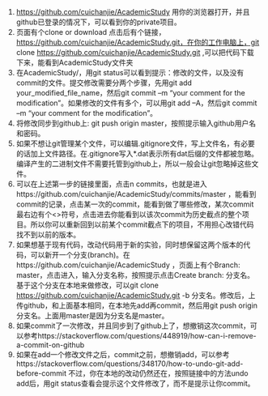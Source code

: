
1.	https://github.com/cuichanjie/AcademicStudy  用你的浏览器打开，并且github已登录的情况下，可以看到你的private项目。
2.	页面有个clone or download 点击后有个链接，https://github.com/cuichanjie/AcademicStudy.git，在你的工作电脑上，git clone https://github.com/cuichanjie/AcademicStudy.git ,可以把代码下载下来，能看到AcademicStudy文件夹
3.	在AcademicStudy/，用git status可以看到提示：修改的文件，以及没有commit的文件。提交修改需要分两个步骤，先用git add your_modified_file_name，然后git commit –m “your comment for the modification”。如果修改的文件有多个，可以用git add –A，然后git commit –m “your comment for the modification”。
4.	将修改同步到github上: git push origin master，按照提示输入github用户名和密码。
5.	如果不想让git管理某个文件，可以编辑.gitignore文件，写上文件名，有必要的话加上文件路径。在.gitignore写入*.dat表示所有dat后缀的文件都被忽略。编译产生的二进制文件不需要托管到github上，所以一般会让git忽略掉这些文件。
6.	可以在上述第一步的链接里面，点击n commits，也就是进入https://github.com/cuichanjie/AcademicStudy/commits/master ，能看到commit的记录，点击某一次的commit，能看到做了哪些修改，某次commit最右边有个<>符号，点击进去你能看到以该次commit为历史截点的整个项目。所以你可以重新回到以前某个commit截点下的项目，不用担心改错代码找不到以前的版本。
7.	如果想基于现有代码，改动代码用于新的实验，同时想保留这两个版本的代码，可以新开一个分支(branch)。在https://github.com/cuichanjie/AcademicStudy ，页面上有个Branch: master，点击进入，输入分支名称，按照提示点击Create branch: 分支名。基于这个分支在本地来做修改，可以git clone https://github.com/cuichanjie/AcademicStudy.git -b 分支名。修改后，上传github，和上面基本相同，在本地先add再commit，然后用git push origin 分支名。上面用master是因为分支名是master。
8.	如果commit了一次修改，并且同步到了github上了，想撤销这次commit，可以参考https://stackoverflow.com/questions/448919/how-can-i-remove-a-commit-on-github
9.	如果在add一个修改文件之后，commit之前，想撤销add，可以参考https://stackoverflow.com/questions/348170/how-to-undo-git-add-before-commit
不过，你在本地的改动仍然还在，按照链接中的方法undo add后，用git status查看会提示这个文件修改了，而不是提示让你commit。

